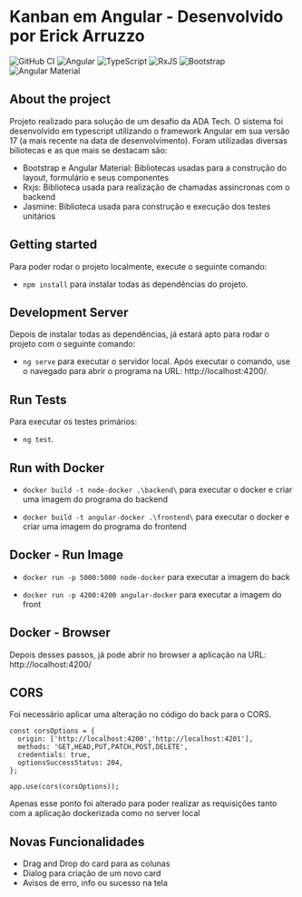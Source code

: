 # Kanban em Angular - Desenvolvido por Erick Arruzzo

![GitHub CI](https://github.com/svierk/angular-bootstrap-toast-service/actions/workflows/ci.yaml/badge.svg)
![Angular](https://img.shields.io/badge/angular-%23DD0031.svg?logo=angular&logoColor=white)
![TypeScript](https://img.shields.io/badge/typescript-%23007ACC.svg?logo=typescript&logoColor=white)
![RxJS](https://img.shields.io/badge/rxjs-%23B7178C.svg?logo=reactivex&logoColor=white)
![Bootstrap](https://img.shields.io/badge/bootstrap-%23563D7C.svg?logo=bootstrap&logoColor=white)
![Angular Material](https://img.shields.io/badge/material-%23563D7C.svg?logo=material&logoColor=white)

## About the project

Projeto realizado para solução de um desafio da ADA Tech.
O sistema foi desenvolvido em typescript utilizando o framework Angular em sua versão 17 (a mais recente na data de desenvolvimento). 
Foram utilizadas diversas biliotecas e as que mais se destacam são: 
- Bootstrap e Angular Material: Bibliotecas usadas para a construção do layout, formulário e seus componentes
- Rxjs: Biblioteca usada para realização de chamadas assíncronas com o backend
- Jasmine: Biblioteca usada para construção e execução dos testes unitários

## Getting started

Para poder rodar o projeto localmente, execute o seguinte comando: 

- `npm install` para instalar todas as dependências do projeto.

## Development Server

Depois de instalar todas as dependências, já estará apto para rodar o projeto com o seguinte comando:

- `ng serve` para executar o servidor local. Após executar o comando, use o navegado para abrir o programa na URL: http://localhost:4200/.

## Run Tests

Para executar os testes primários:

- `ng test`.

## Run with Docker

- `docker build -t node-docker .\backend\` para executar o docker e criar uma imagem do programa do backend

- `docker build -t angular-docker .\frontend\` para executar o docker e criar uma imagem do programa do frontend

## Docker - Run Image

- `docker run -p 5000:5000 node-docker` para executar a imagem do back

- `docker run -p 4200:4200 angular-docker` para executar a imagem do front

## Docker - Browser

Depois desses passos, já pode abrir no browser a aplicação na URL: http://localhost:4200/

## CORS

Foi necessário aplicar uma alteração no código do back para o CORS.

```
const corsOptions = {
  origin: ['http://localhost:4200','http://localhost:4201'],
  methods: 'GET,HEAD,PUT,PATCH,POST,DELETE',
  credentials: true,
  optionsSuccessStatus: 204,
};

app.use(cors(corsOptions));
```

Apenas esse ponto foi alterado para poder realizar as requisições tanto com a aplicação dockerizada como no server local

## Novas Funcionalidades

- Drag and Drop do card para as colunas
- Dialog para criação de um novo card
- Avisos de erro, info ou sucesso na tela
